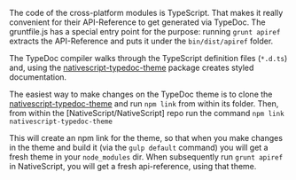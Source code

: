 The code of the cross-platform modules is TypeScript. That makes it really convenient for their API-Reference to get generated via TypeDoc. The gruntfile.js has a special entry point for the purpose: running `grunt apiref` extracts the API-Reference and puts it under the `bin/dist/apiref` folder.

The TypeDoc compiler walks through the TypeScript definition files (`*.d.ts`) and, using the [nativescript-typedoc-theme](https://www.npmjs.com/package/nativescript-typedoc-theme) package creates styled documentation.

The easiest way to make changes on the TypeDoc theme is to clone the [nativescript-typedoc-theme](https://github.com/NativeScript/nativescript-typedoc-theme) and run `npm link` from within its folder.
Then, from within the [NativeScript/NativeScript] repo run the command `npm link nativescript-typedoc-theme`

This will create an npm link for the theme, so that when you make changes in the theme and build it (via the `gulp default` command) you will get a fresh theme in your `node_modules` dir. When subsequently run `grunt apiref` in NativeScript, you will get a fresh api-reference, using that theme.


